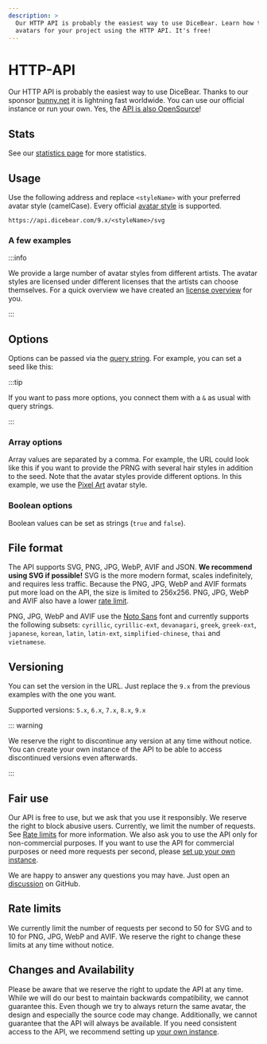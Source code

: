 ```yaml
---
description: >
  Our HTTP API is probably the easiest way to use DiceBear. Learn how to create
  avatars for your project using the HTTP API. It's free!
---
```


<script setup>
import BrowserPreview from '@theme/components/BrowserPreview.vue';
import Stats from '@theme/components/Stats.vue';
</script>

# HTTP-API

Our HTTP API is probably the easiest way to use DiceBear. Thanks to our sponsor
[bunny.net](https://bunny.net/) it is lightning fast worldwide. You can use our
official instance or run your own. Yes, the
[API is also OpenSource](https://github.com/dicebear/api)!

## Stats

<Stats />

See our [statistics page](/stats/) for more statistics.

## Usage

Use the following address and replace `<styleName>` with your preferred avatar
style (camelCase). Every official [avatar style](/styles/) is supported.

```
https://api.dicebear.com/9.x/<styleName>/svg
```

### A few examples

<BrowserPreview url="https://api.dicebear.com/9.x/pixel-art/svg" />
<BrowserPreview url="https://api.dicebear.com/9.x/lorelei/svg" />

:::info

We provide a large number of avatar styles from different artists. The avatar
styles are licensed under different licenses that the artists can choose
themselves. For a quick overview we have created an
[license overview](/licenses/) for you.

:::

## Options

Options can be passed via the
[query string](https://en.wikipedia.org/wiki/Query_string). For example, you can
set a seed like this:

<BrowserPreview url="https://api.dicebear.com/9.x/pixel-art/svg?seed=John" />
<BrowserPreview url="https://api.dicebear.com/9.x/pixel-art/svg?seed=Jane" />

:::tip

If you want to pass more options, you connect them with a `&` as usual with
query strings.

:::

### Array options

Array values are separated by a comma. For example, the URL could look like this
if you want to provide the PRNG with several hair styles in addition to the
seed. Note that the avatar styles provide different options. In this example, we
use the [Pixel Art](/styles/pixel-art/) avatar style.

<BrowserPreview url="https://api.dicebear.com/9.x/pixel-art/svg?seed=John&hair=short01,short02,short03,short04,short05" />
<BrowserPreview url="https://api.dicebear.com/9.x/pixel-art/svg?seed=Jane&hair=long01,long02,long03,long04,long05" />

### Boolean options

Boolean values can be set as strings (`true` and `false`).

<BrowserPreview url="https://api.dicebear.com/9.x/lorelei/svg?flip=true" />
<BrowserPreview url="https://api.dicebear.com/9.x/lorelei/svg?flip=false" />

## File format

The API supports SVG, PNG, JPG, WebP, AVIF and JSON. **We recommend using SVG if
possible!** SVG is the more modern format, scales indefinitely, and requires
less traffic. Because the PNG, JPG, WebP and AVIF formats put more load on the
API, the size is limited to 256x256. PNG, JPG, WebP and AVIF also have a lower
[rate limit](#rate-limits).

PNG, JPG, WebP and AVIF use the
[Noto Sans](https://fonts.google.com/noto/specimen/Noto+Sans) font and currently
supports the following subsets: `cyrillic`, `cyrillic-ext`, `devanagari`,
`greek`, `greek-ext`, `japanese`, `korean`, `latin`, `latin-ext`,
`simplified-chinese`, `thai` and `vietnamese`.

<BrowserPreview url="https://api.dicebear.com/9.x/bottts/svg" />
<BrowserPreview url="https://api.dicebear.com/9.x/bottts/png" />
<BrowserPreview url="https://api.dicebear.com/9.x/bottts/jpg" />
<BrowserPreview url="https://api.dicebear.com/9.x/bottts/webp" />
<BrowserPreview url="https://api.dicebear.com/9.x/bottts/avif" />

## Versioning

You can set the version in the URL. Just replace the `9.x` from the previous
examples with the one you want.

Supported versions: `5.x`, `6.x`, `7.x`, `8.x`, `9.x`

::: warning

We reserve the right to discontinue any version at any time without notice. You
can create your own instance of the API to be able to access discontinued
versions even afterwards.

:::

## Fair use

Our API is free to use, but we ask that you use it responsibly. We reserve the
right to block abusive users. Currently, we limit the number of requests. See
[Rate limits](#rate-limits) for more information. We also ask you to use the API
only for non-commercial purposes. If you want to use the API for commercial
purposes or need more requests per second, please
[set up your own instance](/guides/host-the-http-api-yourself/).

We are happy to answer any questions you may have. Just open an
[discussion](https://github.com/orgs/dicebear/discussions) on GitHub.

## Rate limits

We currently limit the number of requests per second to 50 for SVG and to 10 for
PNG, JPG, WebP and AVIF. We reserve the right to change these limits at any time
without notice.

## Changes and Availability

Please be aware that we reserve the right to update the API at any time. While
we will do our best to maintain backwards compatibility, we cannot guarantee
this. Even though we try to always return the same avatar, the design and
especially the source code may change. Additionally, we cannot guarantee that
the API will always be available. If you need consistent access to the API, we
recommend setting up [your own instance](/guides/host-the-http-api-yourself/).
